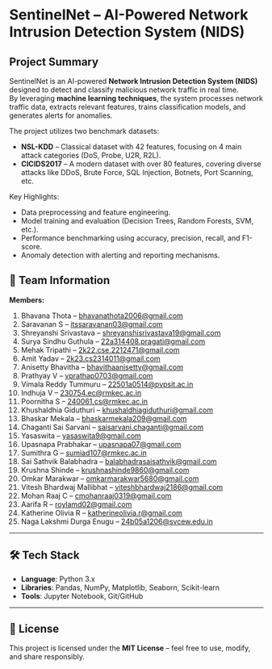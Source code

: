 # SentinelNet – AI-Powered Network Intrusion Detection System (NIDS)

## Project Summary
SentinelNet is an AI-powered **Network Intrusion Detection System (NIDS)** designed to detect and classify malicious network traffic in real time.  
By leveraging **machine learning techniques**, the system processes network traffic data, extracts relevant features, trains classification models, and generates alerts for anomalies.  

The project utilizes two benchmark datasets:
- **NSL-KDD** – Classical dataset with 42 features, focusing on 4 main attack categories (DoS, Probe, U2R, R2L).  
- **CICIDS2017** – A modern dataset with over 80 features, covering diverse attacks like DDoS, Brute Force, SQL Injection, Botnets, Port Scanning, etc.  

Key Highlights:
- Data preprocessing and feature engineering.  
- Model training and evaluation (Decision Trees, Random Forests, SVM, etc.).  
- Performance benchmarking using accuracy, precision, recall, and F1-score.  
- Anomaly detection with alerting and reporting mechanisms.  



## 👥 Team Information
**Members:**
1. Bhavana Thota – bhavanathota2006@gmail.com  
2. Saravanan S – itssaravanan03@gmail.com  
3. Shreyanshi Srivastava – shreyanshisrivastava19@gmail.com  
4. Surya Sindhu Guthula – 22a314408.pragati@gmail.com  
5. Mehak Tripathi – 2k22.cse.2212471@gmail.com  
6. Amit Yadav – 2k23.cs2314011@gmail.com  
7. Anisetty Bhavitha – bhavithaanisetty@gmail.com  
8. Prathyay V – vprathap0703@gmail.com  
9. Vimala Reddy Tummuru – 22501a0514@pvpsit.ac.in  
10. Indhuja V – 230754.ec@rmkec.ac.in  
11. Poornitha S – 240061.cs@rmkec.ac.in  
12. Khushaldhia Giduthuri – khushaldhiagiduthuri@gmail.com  
13. Bhaskar Mekala – bhaskarmekala209@gmail.com  
14. Chaganti Sai Sarvani – saisarvani.chaganti@gmail.com  
15. Yasaswita – yasaswita9@gmail.com  
16. Upasnapa Prabhakar – upasnapa07@gmail.com  
17. Sumithra G – sumiad107@rmkec.ac.in  
18. Sai Sathvik Balabhadra – balabhadrasaisathvik@gmail.com  
19. Krushna Shinde – krushnashinde9860@gmail.com  
20. Omkar Marakwar – omkarmarakwar5680@gmail.com  
21. Vitesh Bhardwaj Mallibhat – viteshbhardwaj2186@gmail.com  
22. Mohan Raaj C – cmohanraaj0319@gmail.com  
23. Aarifa R – roylamd02@gmail.com  
24. Katherine Olivia R – katherineolivia.r@gmail.com  
25. Naga Lakshmi Durga Enugu – 24b05a1206@svcew.edu.in  

---

## 🛠️ Tech Stack
- **Language**: Python 3.x  
- **Libraries**: Pandas, NumPy, Matplotlib, Seaborn, Scikit-learn  
- **Tools**: Jupyter Notebook, Git/GitHub  

---

## 📜 License
This project is licensed under the **MIT License** – feel free to use, modify, and share responsibly.  
